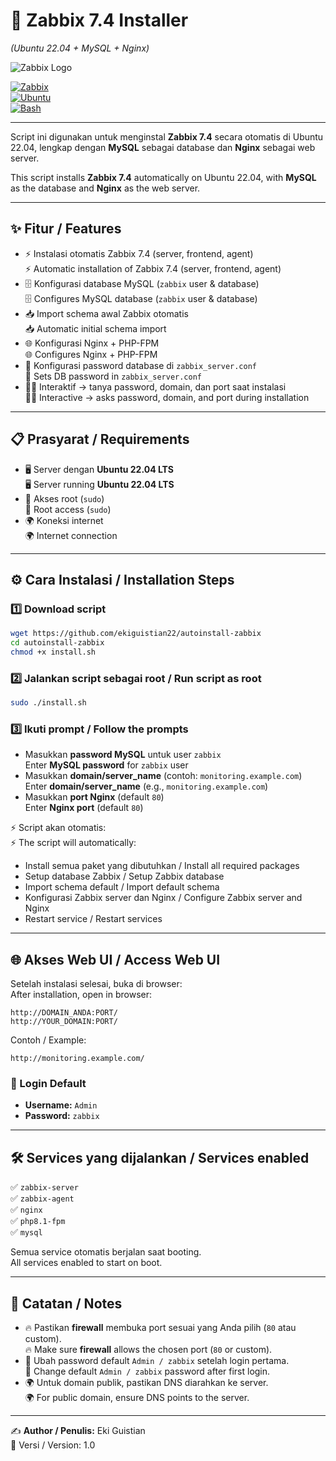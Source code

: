 # 🚀 Zabbix 7.4 Installer  
*(Ubuntu 22.04 + MySQL + Nginx)*

![Zabbix Logo](https://assets.zabbix.com/img/logo/zabbix_logo_500x131.png)

[![Zabbix](https://img.shields.io/badge/Zabbix-7.4-red?logo=zabbix)](https://www.zabbix.com/)  
[![Ubuntu](https://img.shields.io/badge/Ubuntu-22.04-orange?logo=ubuntu)](https://ubuntu.com/)  
[![Bash](https://img.shields.io/badge/Made%20with-Bash-1f425f.svg?logo=gnu-bash)](https://www.gnu.org/software/bash/)  

---

Script ini digunakan untuk menginstal **Zabbix 7.4** secara otomatis di Ubuntu 22.04, lengkap dengan **MySQL** sebagai database dan **Nginx** sebagai web server.  

This script installs **Zabbix 7.4** automatically on Ubuntu 22.04, with **MySQL** as the database and **Nginx** as the web server.

---

## ✨ Fitur / Features
- ⚡ Instalasi otomatis Zabbix 7.4 (server, frontend, agent)  
  ⚡ Automatic installation of Zabbix 7.4 (server, frontend, agent)  
- 🗄️ Konfigurasi database MySQL (`zabbix` user & database)  
  🗄️ Configures MySQL database (`zabbix` user & database)  
- 📥 Import schema awal Zabbix otomatis  
  📥 Automatic initial schema import  
- 🌐 Konfigurasi Nginx + PHP-FPM  
  🌐 Configures Nginx + PHP-FPM  
- 🔐 Konfigurasi password database di `zabbix_server.conf`  
  🔐 Sets DB password in `zabbix_server.conf`  
- 👨‍💻 Interaktif → tanya password, domain, dan port saat instalasi  
  👨‍💻 Interactive → asks password, domain, and port during installation  

---

## 📋 Prasyarat / Requirements
- 🖥️ Server dengan **Ubuntu 22.04 LTS**  
  🖥️ Server running **Ubuntu 22.04 LTS**  
- 🔑 Akses root (`sudo`)  
  🔑 Root access (`sudo`)  
- 🌍 Koneksi internet  
  🌍 Internet connection  

---

## ⚙️ Cara Instalasi / Installation Steps

### 1️⃣ Download script
```bash
wget https://github.com/ekiguistian22/autoinstall-zabbix
cd autoinstall-zabbix
chmod +x install.sh
```

### 2️⃣ Jalankan script sebagai root / Run script as root
```bash
sudo ./install.sh
```

### 3️⃣ Ikuti prompt / Follow the prompts
- Masukkan **password MySQL** untuk user `zabbix`  
  Enter **MySQL password** for `zabbix` user  
- Masukkan **domain/server_name** (contoh: `monitoring.example.com`)  
  Enter **domain/server_name** (e.g., `monitoring.example.com`)  
- Masukkan **port Nginx** (default `80`)  
  Enter **Nginx port** (default `80`)  

⚡ Script akan otomatis:  
⚡ The script will automatically:  
- Install semua paket yang dibutuhkan / Install all required packages  
- Setup database Zabbix / Setup Zabbix database  
- Import schema default / Import default schema  
- Konfigurasi Zabbix server dan Nginx / Configure Zabbix server and Nginx  
- Restart service / Restart services  

---

## 🌐 Akses Web UI / Access Web UI

Setelah instalasi selesai, buka di browser:  
After installation, open in browser:  

```
http://DOMAIN_ANDA:PORT/
http://YOUR_DOMAIN:PORT/
```

Contoh / Example:  
```
http://monitoring.example.com/
```

### 🔑 Login Default
- **Username:** `Admin`  
- **Password:** `zabbix`  

---

## 🛠️ Services yang dijalankan / Services enabled
✅ `zabbix-server`  
✅ `zabbix-agent`  
✅ `nginx`  
✅ `php8.1-fpm`  
✅ `mysql`  

Semua service otomatis berjalan saat booting.  
All services enabled to start on boot.  

---

## 📌 Catatan / Notes
- 🔥 Pastikan **firewall** membuka port sesuai yang Anda pilih (`80` atau custom).  
  🔥 Make sure **firewall** allows the chosen port (`80` or custom).  
- 🔐 Ubah password default `Admin / zabbix` setelah login pertama.  
  🔐 Change default `Admin / zabbix` password after first login.  
- 🌍 Untuk domain publik, pastikan DNS diarahkan ke server.  
  🌍 For public domain, ensure DNS points to the server.  

---

✍️ **Author / Penulis:** Eki Guistian  
📅 Versi / Version: 1.0  
